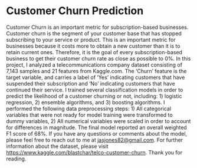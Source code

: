 # Customer Churn Prediction

Customer Churn is an important metric for subscription-based businesses. Customer churn is the segment of your customer base that has stopped subscribing to your service or product. This is an important metric for businesses because it costs more to obtain a new customer than it is to retain current ones. Therefore, it is the goal of every subscription-based business to get their customer churn rate as close as possible to 0%. In this project, I analyzed a telecommunications company dataset consisting of 7,143 samples and 21 features from Kaggle.com. The ‘Churn’ feature is the target variable, and carries a label of ‘Yes’ indicating customers that have suspended their subscription and ‘No’ indicating customers that have continued their service. I trained several classification models in order to predict the likelihood of a customer churning or not, including: 1) logistic regression, 2) ensemble algorithms, and 3) boosting algorithms. I performed the following data preprocessing steps: 1) All categorical variables that were not ready for model training were transformed to dummy variables, 2) All numerical variables were scaled in order to account for differences in magnitude. The final model reported an overall weighted F1 score of 68%. If you have any questions or comments about the model, please feel free to reach out to me at jasjones82@gmail.com. For further information about the dataset, please visit https://www.kaggle.com/blastchar/telco-customer-churn. Thank you for reading.


